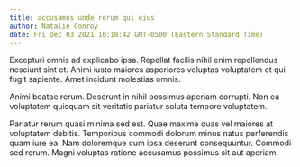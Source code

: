 ```yaml
---
title: accusamus unde rerum qui eius
author: Natalie Conroy
date: Fri Dec 03 2021 10:18:42 GMT-0500 (Eastern Standard Time)
---
```

Excepturi omnis ad explicabo ipsa. Repellat facilis nihil enim repellendus nesciunt sint et. Animi iusto maiores asperiores voluptas voluptatem et qui fugit sapiente. Amet incidunt molestias omnis.

 Animi beatae rerum. Deserunt in nihil possimus aperiam corrupti. Non ea voluptatem quisquam sit veritatis pariatur soluta tempore voluptatem.

 Pariatur rerum quasi minima sed est. Quae maxime quas vel maiores at voluptatem debitis. Temporibus commodi dolorum minus natus perferendis quam iure ea. Nam doloremque cum ipsa deserunt consequuntur. Commodi sed rerum. Magni voluptas ratione accusamus possimus sit aut aperiam.